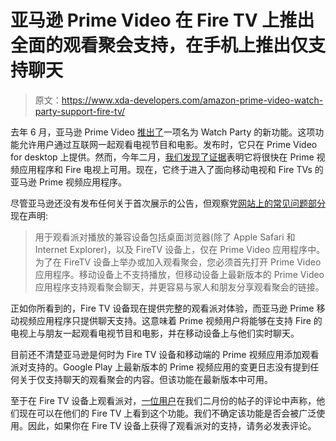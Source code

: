# 亚马逊 Prime Video 在 Fire TV 上推出全面的观看聚会支持，在手机上推出仅支持聊天

> 原文：<https://www.xda-developers.com/amazon-prime-video-watch-party-support-fire-tv/>

去年 6 月，亚马逊 Prime Video [推出了](https://www.xda-developers.com/amazon-prime-video-watch-party/)一项名为 Watch Party 的新功能。这项功能允许用户通过互联网一起观看电视节目和电影。发布时，它只在 Prime Video for desktop 上提供。然而，今年二月，[我们发现了证据](https://www.xda-developers.com/amazon-soon-expand-prime-video-watch-party-fire-tv-other-android-devices/#comment-5447911642)表明它将很快在 Prime 视频应用程序和 Fire 电视上可用。现在，它终于进入了面向移动电视和 Fire TVs 的亚马逊 Prime 视频应用程序。

尽管亚马逊还没有发布任何关于首次展示的公告，但观察党[网站上的常见问题部分](https://www.amazon.com/adlp/watchparty?tag=xda-5evaind-20&ascsubtag=UUxdaUeUpU3453&asc_refurl=https%3A%2F%2Fwww.xda-developers.com%2Famazon-prime-video-watch-party-support-fire-tv%2F&asc_campaign=Short-Term)现在声明:

> 用于观看派对播放的兼容设备包括桌面浏览器(除了 Apple Safari 和 Internet Explorer)，以及 FireTV 设备上，仅在 Prime Video 应用程序中。为了在 FireTV 设备上举办或加入观看聚会，您必须首先打开 Prime Video 应用程序。移动设备上不支持播放，但移动设备上最新版本的 Prime Video 应用程序支持观看聚会聊天，并更容易与家人和朋友分享观看聚会的链接。

正如你所看到的，Fire TV 设备现在提供完整的观看派对体验，而亚马逊 Prime 移动视频应用程序只提供聊天支持。这意味着 Prime 视频用户将能够在支持 Fire 的电视上与朋友一起观看电视节目和电影，并在移动设备上与他们实时聊天。

目前还不清楚亚马逊是何时为 Fire TV 设备和移动端的 Prime 视频应用添加观看派对支持的。Google Play 上最新版本的 Prime 视频应用的变更日志没有提到任何关于仅支持聊天的观看聚会的内容。但该功能在最新版本中可用。

至于在 Fire TV 设备上观看派对，[一位用户](https://www.xda-developers.com/amazon-soon-expand-prime-video-watch-party-fire-tv-other-android-devices/#comment-5447911642)在我们二月份的帖子的评论中声称，他们现在可以在他们的 Fire TV 上看到这个功能。我们不确定该功能是否会被广泛使用。因此，如果你在 Fire TV 设备上获得了观看派对的支持，请务必发表评论。